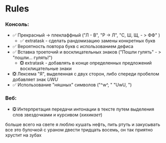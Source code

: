 # Rules
### Консоль:
* ✅ Прекрасный -> плеклаффный ("Л - В", "Р -> Л", "С, Ш, Щ, - > ФФ" )
  * ✅ extratask - сделать рандомизацию замены конкретных букв
* ✅ Вероятность повтора букв с использованием дефиса
* ✅ Вставка троеточий и восклицательных знаков ("Пошли гулять" - > "пошли... гулять!")
  * ❎ extratask - добавлять в конце определенных предложений восклицательные знаки
* ❎ Лексема "Я", выделенная с двух сторон, либо спереди пробелом добавляет знак *UWU*
* ✅ Использование "няшных" символов ("^w^, " "UwU, ")

### Веб:
* ❎ Интерпретация передачи интонации в тексте путем выделения слов звездочками и курсивом (*хихикает*)


больше всего на свете я люблю кушать нефть, пить ртуть и закусывать все это булочкой с ураном двести тридцать восемь, он так приятно хрустит на зубах
